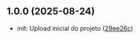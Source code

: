 ## 1.0.0 (2025-08-24)

* init: Upload inicial do projeto ([29ee26c](https://github.com/gabriel-oliv-silva/Primeiro-projeto-fullstack/commit/29ee26c))



